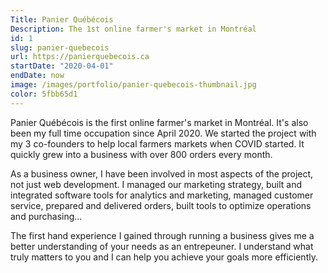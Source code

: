 ```yaml
---
Title: Panier Québécois
Description: The 1st online farmer's market in Montréal
id: 1
slug: panier-quebecois
url: https://panierquebecois.ca
startDate: "2020-04-01"
endDate: now
image: /images/portfolio/panier-quebecois-thumbnail.jpg
color: 5fbb65d1
---
```


Panier Québécois is the first online farmer's market in Montréal. It's also been my full time occupation since April 2020. We started the project with my 3 co-founders to help local farmers markets when COVID started. It quickly grew into a business with over 800 orders every month.

As a business owner, I have been involved in most aspects of the project, not just web development. I managed our marketing strategy, built and integrated software tools for analytics and marketing, managed customer service, prepared and delivered orders, built tools to optimize operations and purchasing...

The first hand experience I gained through running a business gives me a better understanding of your needs as an entrepeuner. I understand what truly matters to you and I can help you achieve your goals more efficiently.